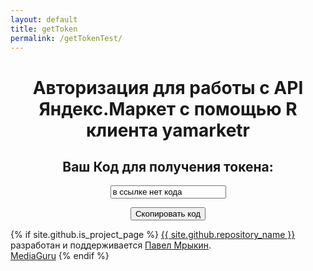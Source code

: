 ```yaml
---
layout: default
title: getToken
permalink: /getTokenTest/
---
```


<script>
  function copyCode() {
    var copyText = document.getElementById("txt1");
    copyText.select();
    document.execCommand("copy");
  }
    
  window.onload = function() {
  document.getElementById('txt1').value = window.location.href.slice(window.location.href.indexOf('=') + 1, window.location.href.slice().length);}
</script>
  
<h1><center>Авторизация для работы с API Яндекс.Маркет с помощью R клиента <b>yamarketr</b></center></h1>
<h2><center>Ваш Код для получения токена:</center></h2>
<div class="tok_style">
<center>
<p>
  <input type="text" value="в ссылке нет кода" id="txt1">
  </p><p>
  <button onclick="copyCode()">Скопировать код</button>
 </p>
</center>
</div>


  <footer class="site-footer">
    {% if site.github.is_project_page %}
      <span class="site-footer-owner"><a href="{{ site.github.repository_url }}">{{ site.github.repository_name }}</a> разработан и поддерживается <a href="https://facebook.com/mrykin.pavel" target="_blank">Павел Мрыкин</a>.
        <br /><a href="https://www.mediaguru.ru/" target="_blank">MediaGuru</a>
      </span>
    {% endif %}
  </footer>

